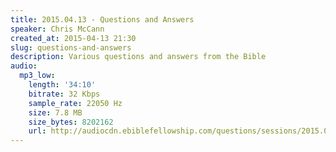 ```yaml
---
title: 2015.04.13 - Questions and Answers
speaker: Chris McCann
created_at: 2015-04-13 21:30
slug: questions-and-answers
description: Various questions and answers from the Bible
audio:
  mp3_low:
    length: '34:10'
    bitrate: 32 Kbps
    sample_rate: 22050 Hz
    size: 7.8 MB
    size_bytes: 8202162
    url: http://audiocdn.ebiblefellowship.com/questions/sessions/2015.04.13_McCann_-_Questions_and_Answers.mp3
---
```

